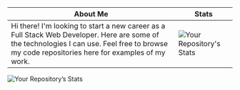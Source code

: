 

| About Me       | Stats                               | 
|----------------|-------------------------------------|
| Hi there! I'm looking to start a new career as a Full Stack Web Developer. Here are some of the technologies I can use. Feel free to browse my code repositories here for examples of my work. | ![Your Repository's Stats](https://github-readme-stats.vercel.app/api/top-langs/?username=fetchcat&theme=onedark) | 

![Your Repository’s Stats](https://github-readme-stats.vercel.app/api?username=fetchcat&show_icons=true&theme=onedark)


